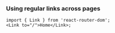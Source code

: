 ### Using regular links across pages

```tsx
import { Link } from 'react-router-dom';
<Link to="/">Home</Link>;
```
